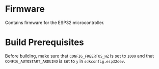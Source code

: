 # Firmware

Contains firmware for the ESP32 microcontroller.

# Build Prerequisites

Before building, make sure that `CONFIG_FREERTOS_HZ` is set to `1000` and that `CONFIG_AUTOSTART_ARDUINO` is set to `y` in `sdkconfig.esp32dev`.

